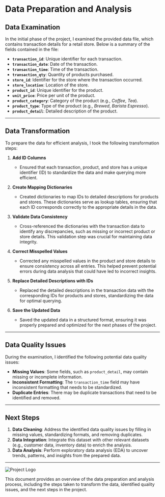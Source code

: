 # Data Preparation and Analysis

## Data Examination

In the initial phase of the project, I examined the provided data file, which contains transaction details for a retail store. Below is a summary of the fields contained in the file:

- **`transaction_id`**: Unique identifier for each transaction.
- **`transaction_date`**: Date of the transaction.
- **`transaction_time`**: Time of the transaction.
- **`transaction_qty`**: Quantity of products purchased.
- **`store_id`**: Identifier for the store where the transaction occurred.
- **`store_location`**: Location of the store.
- **`product_id`**: Unique identifier for the product.
- **`unit_price`**: Price per unit of the product.
- **`product_category`**: Category of the product (e.g., *Coffee*, *Tea*).
- **`product_type`**: Type of the product (e.g., *Brewed*, *Barista Espresso*).
- **`product_detail`**: Detailed description of the product.

---

## Data Transformation

To prepare the data for efficient analysis, I took the following transformation steps:

1. **Add ID Columns**  
   - Ensured that each transaction, product, and store has a unique identifier (ID) to standardize the data and make querying more efficient.

2. **Create Mapping Dictionaries**  
   - Created dictionaries to map IDs to detailed descriptions for products and stores. These dictionaries serve as lookup tables, ensuring that each ID corresponds correctly to the appropriate details in the data.

3. **Validate Data Consistency**  
   - Cross-referenced the dictionaries with the transaction data to identify any discrepancies, such as missing or incorrect product or store details. This validation step was crucial for maintaining data integrity.

4. **Correct Misspelled Values**  
   - Corrected any misspelled values in the product and store details to ensure consistency across all entries. This helped prevent potential errors during data analysis that could have led to incorrect insights.

5. **Replace Detailed Descriptions with IDs**  
   - Replaced the detailed descriptions in the transaction data with the corresponding IDs for products and stores, standardizing the data for optimal querying.

6. **Save the Updated Data**  
   - Saved the updated data in a structured format, ensuring it was properly prepared and optimized for the next phases of the project.

---

## Data Quality Issues

During the examination, I identified the following potential data quality issues:

- **Missing Values**: Some fields, such as `product_detail`, may contain missing or incomplete information.
- **Inconsistent Formatting**: The `transaction_time` field may have inconsistent formatting that needs to be standardized.
- **Duplicate Entries**: There may be duplicate transactions that need to be identified and removed.

---

## Next Steps

1. **Data Cleaning**: Address the identified data quality issues by filling in missing values, standardizing formats, and removing duplicates.
2. **Data Integration**: Integrate this dataset with other relevant datasets (e.g., customer data, inventory data) to enrich the analysis.
3. **Data Analysis**: Perform exploratory data analysis (EDA) to uncover trends, patterns, and insights from the prepared data.

---

![Project Logo](data_coffee_sales.png)

This document provides an overview of the data preparation and analysis process, including the steps taken to transform the data, identified quality issues, and the next steps in the project.
